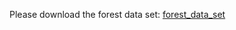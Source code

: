 Please download the forest data set:
[forest_data_set](wwwdb.inf.tu-dresden.de/misc/ForestData/forest_data_normalised.csv)
